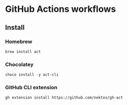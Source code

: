 # GitHub Actions workflows

## Install

### Homebrew

```sh
brew install act
```

### Chocolatey

```ps1
choco install -y act-cli
```

### GitHub CLI extension

```sh
gh extension install https://github.com/nektos/gh-act
```
